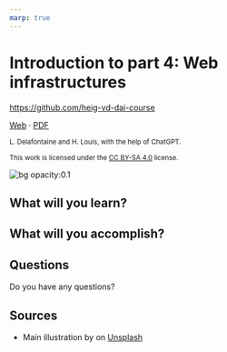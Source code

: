 ```yaml
---
marp: true
---
```


<!--
theme: gaia
size: 16:9
paginate: true
author: L. Delafontaine and H. Louis, with the help of ChatGPT
title: 'HEIG-VD DAI Course - Introduction to part 4: Web infrastructures'
description: 'Introduction to part 4: Web infrastructures for the DAI course at HEIG-VD, Switzerland'
url: https://heig-vd-dai-course.github.io/heig-vd-dai-course/20-introduction-to-part-4/
footer: '**HEIG-VD** - DAI Course 2023-2024 - CC BY-SA 4.0'
style: |
    :root {
        --color-background: #fff;
        --color-foreground: #333;
        --color-highlight: #f96;
        --color-dimmed: #888;
        --color-headings: #7d8ca3;
    }
    blockquote {
        font-style: italic;
    }
    table {
        width: 100%;
    }
    th:first-child {
        width: 15%;
    }
    h1, h2, h3, h4, h5, h6 {
        color: var(--color-headings);
    }
    h2, h3, h4, h5, h6 {
        font-size: 1.5rem;
    }
    h1 a:link, h2 a:link, h3 a:link, h4 a:link, h5 a:link, h6 a:link {
        text-decoration: none;
    }
    section:not([class=lead]) > p, blockquote {
        text-align: justify;
        hyphens: auto;
    }
headingDivider: 4
-->

[web]:
  https://heig-vd-dai-course.github.io/heig-vd-dai-course/20-introduction-to-part-4/
[pdf]:
  https://heig-vd-dai-course.github.io/heig-vd-dai-course/20-introduction-to-part-4/20-introduction-to-part-4-presentation.pdf
[license]:
  https://github.com/heig-vd-dai-course/heig-vd-dai-course/blob/main/LICENSE.md
[illustration]:
  https://images.unsplash.com/photo-1484417894907-623942c8ee29?fit=crop&h=720

# Introduction to part 4: Web infrastructures

<!--
_class: lead
_paginate: false
-->

<https://github.com/heig-vd-dai-course>

[Web][web] · [PDF][pdf]

<small>L. Delafontaine and H. Louis, with the help of ChatGPT.</small>

<small>This work is licensed under the [CC BY-SA 4.0][license] license.</small>

![bg opacity:0.1][illustration]

## What will you learn?

<!-- _class: lead -->

## What will you accomplish?

<!-- _class: lead -->

## Questions

<!-- _class: lead -->

Do you have any questions?

## Sources

- Main illustration by []() on [Unsplash]()
